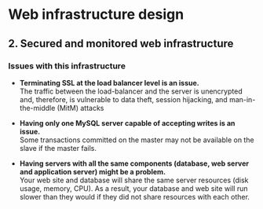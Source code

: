 # Web infrastructure design

## 2. Secured and monitored web infrastructure

### Issues with this infrastructure

- **Terminating SSL at the load balancer level is an issue.** <br />
    The traffic between the load-balancer and the server is unencrypted and, therefore, is vulnerable to data theft, session hijacking, and man-in-the-middle (MitM) attacks

- **Having only one MySQL server capable of accepting writes is an issue.** <br />
    Some transactions committed on the master may not be available on the slave if the master fails.
- **Having servers with all the same components (database, web server and application server) might be a problem.** <br />
    Your web site and database will share the same server resources (disk usage, memory, CPU). As a result, your database and web site will run slower than they would if they did not share resources with each other.
